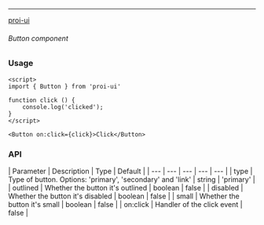 ---
[proi-ui](https://github.com/specialdoom/proi-ui)

###### Button component

### Usage
```sveltehtml
<script>
import { Button } from 'proi-ui'

function click () {
    console.log('clicked');
}
</script>

<Button on:click={click}>Click</Button>
```

### API
| Parameter | Description | Type | Default |
| --- | --- | --- | --- | --- |
| type | Type of button. Options: 'primary', 'secondary' and 'link' | string | 'primary' |
| outlined | Whether the button it's outlined | boolean | false |
| disabled | Whether the button it's disabled | boolean | false |
| small | Whether the button it's small | boolean | false |
| on:click | Handler of the click event | false |